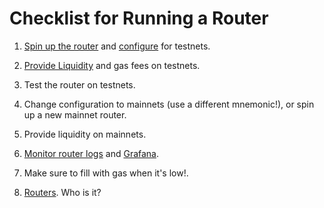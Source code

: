 # Checklist for Running a Router

1. [Spin up the router](https://docs.connext.network/routers/spinning-up) and [configure](https://docs.connext.network/routers/configuration) for testnets.

2. [Provide Liquidity](https://docs.connext.network/routers/providing-liquidity) and gas fees on testnets.

3. Test the router on testnets.

4. Change configuration to mainnets (use a different mnemonic!), or spin up a new mainnet router.

5. Provide liquidity on mainnets.

6. [Monitor router logs](https://docs.connext.network/routers/spinning-up#view-logs) and [Grafana](https://docs.connext.network/routers/spinning-up#grafana-dashboard).

7. Make sure to fill with gas when it's low!.

8. [Routers](https://medium.com/@vartoff03/routers-who-is-it-en-a147626cb202). Who is it?
